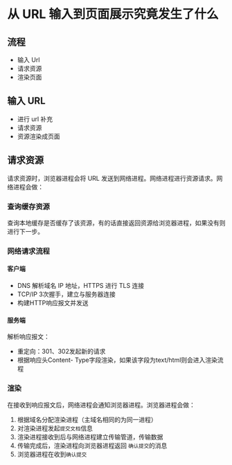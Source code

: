 # 从 URL 输入到页面展示究竟发生了什么

## 流程

- 输入 Url
- 请求资源
- 渲染页面

## 输入 URL

- 进行 url 补充
- 请求资源
- 资源渲染成页面

## 请求资源

请求资源时，浏览器进程会将 URL 发送到网络进程。网络进程进行资源请求。网络进程会做：

### 查询缓存资源

查询本地缓存是否缓存了该资源，有的话直接返回资源给浏览器进程，如果没有则进行下一步。

### 网络请求流程

#### 客户端

- DNS 解析域名 IP 地址，HTTPS 进行 TLS 连接
- TCP/IP 3次握手，建立与服务器连接
- 构建HTTP响应报文并发送

#### 服务端

解析响应报文：

- 重定向：301、302发起新的请求
- 根据响应头Content- Type字段渲染，如果该字段为text/html则会进入渲染流程

### 渲染

在接收到响应报文后，网络进程会通知浏览器进程。浏览器进程会做：

1. 根据域名分配渲染进程（主域名相同的为同一进程）
2. 对渲染进程发起`提交文档`信息
3. 渲染进程接收到后与网络进程建立传输管道，传输数据
4. 传输完成后，渲染进程向浏览器进程返回 `确认提交`的消息
5. 浏览器进程在收到`确认提交`
